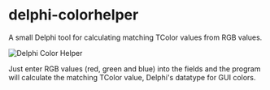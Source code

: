 # delphi-colorhelper
A small Delphi tool for calculating matching TColor values from RGB values.

![Delphi Color Helper](/../screenshots/screenshots/colorhelper-screenshot.png?raw=true "Screenshot")

Just enter RGB values (red, green and blue) into the fields and the program will calculate the matching TColor value, Delphi's datatype for GUI colors.
